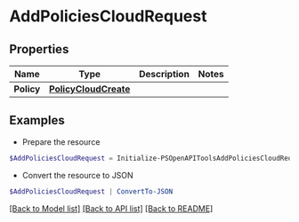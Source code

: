 # AddPoliciesCloudRequest
## Properties

Name | Type | Description | Notes
------------ | ------------- | ------------- | -------------
**Policy** | [**PolicyCloudCreate**](PolicyCloudCreate.md) |  | 

## Examples

- Prepare the resource
```powershell
$AddPoliciesCloudRequest = Initialize-PSOpenAPIToolsAddPoliciesCloudRequest  -Policy null
```

- Convert the resource to JSON
```powershell
$AddPoliciesCloudRequest | ConvertTo-JSON
```

[[Back to Model list]](../README.md#documentation-for-models) [[Back to API list]](../README.md#documentation-for-api-endpoints) [[Back to README]](../README.md)

